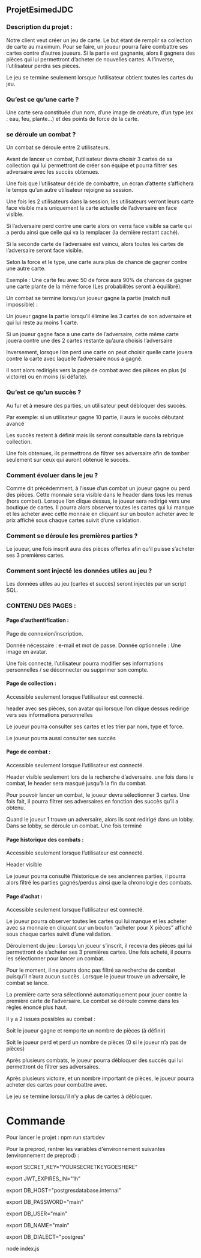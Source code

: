 ## ProjetEsimedJDC


### Description du projet :
Notre client veut créer un jeu de carte. Le but étant de remplir sa collection de carte au maximum. Pour se faire, un joueur pourra faire combattre ses cartes contre d’autres joueurs. Si la partie est gagnante, alors il gagnera des pièces qui lui permettront d’acheter de nouvelles cartes. A l’inverse, l’utilisateur perdra ses pièces.

Le jeu se termine seulement lorsque l’utilisateur obtient toutes les cartes du jeu.



### Qu’est ce qu’une carte ?

Une carte sera constituée d’un nom, d’une image de créature, d’un type (ex : eau, feu, plante…) et des points de force de la carte.



### se déroule un combat ?

Un combat se déroule entre 2 utilisateurs.

Avant de lancer un combat, l’utilisateur devra choisir 3 cartes de sa collection qui lui permettront de créer son équipe et pourra filtrer ses adversaire avec les succès obtenues.

Une fois que l’utilisateur décide de combattre, un écran d’attente s’affichera le temps qu’un autre utilisateur rejoigne sa session.

Une fois les 2 utilisateurs dans la session, les utilisateurs verront leurs carte face visible mais uniquement la carte actuelle de l’adversaire en face visible.

Si l’adversaire perd contre une carte alors on verra face visible sa carte qui a perdu ainsi que celle qui va la remplacer (la dernière restant caché).

Si la seconde carte de l’adversaire est vaincu, alors toutes les cartes de l’adversaire seront face visible.

Selon la force et le type, une carte aura plus de chance de gagner contre une autre carte.

Exemple : Une carte feu avec 50 de force aura 90% de chances de gagner une carte plante de la même force (Les probabilités seront à équilibré).

Un combat se termine lorsqu’un joueur gagne la partie (match null impossible) :

Un joueur gagne la partie lorsqu’il élimine les 3 cartes de son adversaire et qui lui reste au moins 1 carte.

Si un joueur gagne face a une carte de l’adversaire, cette même carte jouera contre une des 2 cartes restante qu’aura choisis l’adversaire

Inversement, lorsque l’on perd une carte on peut choisir quelle carte jouera contre la carte avec laquelle l’adversaire nous a gagné.

Il sont alors redirigés vers la page de combat avec des pièces en plus (si victoire) ou en moins (si défaite).



### Qu’est ce qu’un succès ?

Au fur et à mesure des parties, un utilisateur peut débloquer des succès.

Par exemple: si un utilisateur gagne 10 partie, il aura le succès débutant avancé

Les succès restent à définir mais ils seront consultable dans la rebrique collection.

Une fois obtenues, ils permettrons de filtrer ses adversaire afin de tomber seulement sur ceux qui auront obtenue le succès.



### Comment évoluer dans le jeu ?

Comme dit précédemment, à l’issue d’un combat un joueur gagne ou perd des pièces. Cette monnaie sera visible dans le header dans tous les menus (hors combat). Lorsque l’on clique dessus, le joueur sera redirigé vers une boutique de cartes. Il pourra alors observer toutes les cartes qui lui manque et les acheter avec cette monnaie en cliquant sur un bouton acheter avec le prix affiché sous chaque cartes suivit d’une validation.



### Comment se déroule les premières parties ?

Le joueur, une fois inscrit aura des pièces offertes afin qu’il puisse s’acheter ses 3 premières cartes.



### Comment sont injecté les données utiles au jeu ?

Les données utiles au jeu (cartes et succès) seront injectés par un script SQL.



### CONTENU DES PAGES :
#### Page d’authentification :
Page de connexion/inscription.

Donnée nécessaire : e-mail et mot de passe. Donnée optionnelle : Une image en avatar.

Une fois connecté, l’utilisateur pourra modifier ses informations personnelles / se déconnecter ou supprimer son compte.

#### Page de collection :
Accessible seulement lorsque l’utilisateur est connecté.

header avec ses pièces, son avatar qui lorsque l’on clique dessus redirige vers ses informations personnelles

Le joueur pourra consulter ses cartes et les trier par nom, type et force.

Le joueur pourra aussi consulter ses succès

#### Page de combat :
Accessible seulement lorsque l’utilisateur est connecté.

Header visible seulement lors de la recherche d’adversaire. une fois dans le combat, le header sera masqué jusqu’à la fin du combat.

Pour pouvoir lancer un combat, le joueur devra sélectionner 3 cartes. Une fois fait, il pourra filtrer ses adversaires en fonction des succès qu’il a obtenu.

Quand le joueur 1 trouve un adversaire, alors ils sont redirigé dans un lobby. Dans se lobby, se déroule un combat. Une fois terminé

#### Page historique des combats :
Accessible seulement lorsque l’utilisateur est connecté.

Header visible

Le joueur pourra consulté l’historique de ses anciennes parties, il pourra alors filtré les parties gagnés/perdus ainsi que la chronologie des combats.

#### Page d’achat :
Accessible seulement lorsque l’utilisateur est connecté.

Le joueur pourra observer toutes les cartes qui lui manque et les acheter avec sa monnaie en cliquant sur un bouton “acheter pour X pièces” affiché sous chaque cartes suivit d’une validation.

Déroulement du jeu :
Lorsqu’un joueur s’inscrit, il recevra des pièces qui lui permettront de s’acheter ses 3 premières cartes. Une fois acheté, il pourra les sélectionner pour lancer un combat.

Pour le moment, il ne pourra donc pas filtré sa recherche de combat puisqu’il n’aura aucun succès. Lorsque le joueur trouve un adversaire, le combat se lance.

La première carte sera sélectionné automatiquement pour jouer contre la première carte de l’adversaire. Le combat se déroule comme dans les règles énoncé plus haut.

Il y a 2 issues possibles au combat :

Soit le joueur gagne et remporte un nombre de pièces (à définir)

Soit le joueur perd et perd un nombre de pièces (0 si le joueur n’a pas de pièces)

Après plusieurs combats, le joueur pourra débloquer des succès qui lui permettront de filtrer ses adversaires.

Après plusieurs victoire, et un nombre important de pièces, le joueur pourra acheter des cartes pour combattre avec.

Le jeu se termine lorsqu’il n’y a plus de cartes à débloquer.


# Commande
Pour lancer le projet : npm run start:dev

Pour la preprod, rentrer les variables d'environnement suivantes (environnement de preprod) :

export SECRET_KEY="YOURSECRETKEYGOESHERE"

export JWT_EXPIRES_IN="1h"

export DB_HOST="postgresdatabase.internal"

export DB_PASSWORD="main"

export DB_USER="main"

export DB_NAME="main"

export DB_DIALECT="postgres"

node index.js